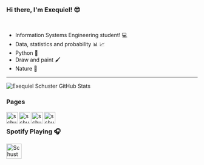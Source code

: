 ### Hi there, I'm Exequiel!  😎 
<br />

- Information Systems Engineering student! 💻
- Data, statistics and probability 📊 📈
- Python 🐍
- Draw and paint 🖌
- Nature 🌴

---
<img alighn='left' alt="Exequiel Schuster GitHub Stats" src="https://github-readme-stats.vercel.app/api?username=ExequielSchuster&show_icons=true&count_private=true&theme=dracula"/>

<br />

### Pages


[<img align="left" alt="schusterdotexe | Instagram" width="30px" src="https://cdn.jsdelivr.net/npm/simple-icons@v3/icons/instagram.svg"/>][Instagram]
[<img align="left" alt="schusterdotexe | LinkedIn" width="30px" src="https://cdn.jsdelivr.net/npm/simple-icons@v3/icons/linkedin.svg" />][Linkedin]
[<img align="left" alt="schusterdotexe | YouTube" width="30px" src="https://cdn.jsdelivr.net/npm/simple-icons@v3/icons/tiktok.svg" />][TikTok]
[<img align="left" alt="schusterdotexe | Twitter" width="30px" src="https://cdn.jsdelivr.net/npm/simple-icons@v3/icons/twitter.svg" />][Twitter]

[Instagram]: https://www.instagram.com/schusterdotexe
[Linkedin]: https://www.linkedin.com/in/schusterexequielandres
[TikTok]: https://www.tiktok.com/@schusterdotexe
[Twitter]: https://www.twitter.com/schusterdotexe

<br />

### Spotify Playing 🎧 
[<img src="https://cdn.jsdelivr.net/npm/simple-icons@v3/icons/spotify.svg" alt="Schuster Spotify" width="40" align="center" />](https://open.spotify.com/user/exequiel97sch)
<!--
**ExequielSchuster/ExequielSchuster** is a ✨ _special_ ✨ repository because its `README.md` (this file) appears on your GitHub profile.

Here are some ideas to get you started:

- 🔭 I’m currently working on ...
- 🌱 I’m currently learning ...
- 👯 I’m looking to collaborate on ...
- 🤔 I’m looking for help with ...
- 💬 Ask me about ...
- 📫 How to reach me: ...
- 😄 Pronouns: ...
- ⚡ Fun fact: ...
-->
